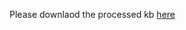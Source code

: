 Please downlaod the processed kb [here](https://drive.google.com/drive/folders/1T77olpFJVCQFS3_WG1JPYE6kdwp9AZrB?usp=sharing)
